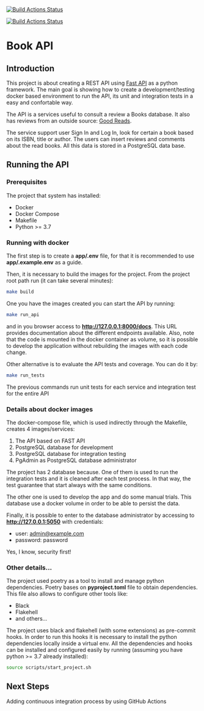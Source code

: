 [![Build Actions Status](https://github.com/fpaludi/BooksFastAPI/workflows/build/badge.svg)](https://github.com/{fpaludi}/{BooksFastAPI}/actions)

[![Build Actions Status](https://github.com/fpaludi/BooksFastAPI/workflows/coverage/badge.svg)](https://github.com/{fpaludi}/{BooksFastAPI}/actions)


# Book API

## Introduction

This project is about creating a REST API using [Fast API](https://fastapi.tiangolo.com) 
as a python framework. The main goal is showing how to create a development/testing docker 
based environment to run the API, its unit and integration tests in a easy and confortable way.

The API is a services useful to consult a review a Books database. It also has reviews
from an outside source: [Good Reads](https://www.goodreads.com).

The service support user Sign In and Log In, look for certain a book based on its ISBN,
title or author. The users can insert reviews and comments about the read books. All 
this data is stored in a PostgreSQL data base.


## Running the API
### Prerequisites
The project that system has installed:
  * Docker
  * Docker Compose
  * Makefile
  * Python >= 3.7

### Running with docker
The first step is to create a **app/.env** file, for that it is recommended to use
**app/.example.env** as a guide.

Then, it is necessary to build the images for the project. From the project root 
path run (it can take several minutes):

```bash
make build
```

One you have the images created you can start the API by running:

```bash
make run_api
```

and in you browser access to **http://127.0.0.1:8000/docs**. This URL provides
documentation about the different endpoints available. Also, note that the code is 
mounted in the docker container as volume, so it is possible to develop the 
application without rebuilding the images with each code change.

Other alternative is to evaluate the API tests and coverage. You can do it by:

```bash
make run_tests
```

The previous commands run unit tests for each service and integration test for the 
entire API

### Details about docker images
The docker-compose file, which is used indirectly through the Makefile, creates 4 
images/services:
  1. The API based on FAST API
  1. PostgreSQL database for development
  1. PostgreSQL database for integration testing
  1. PgAdmin as PostgreSQL database administrator

The project has 2 database because. One of them is used to run the integration tests 
and it is cleaned after each test process. In that way, the test guarantee that start 
always with the same conditions.

The other one is used to develop the app and do some manual trials. This database
use a docker volume in order to be able to persist the data.

Finally, it is possible to enter to the database administrator by accessing to 
**http://127.0.0.1:5050** with credentials:
  * user: admin@example.com
  * password: password

Yes, I know, security first!

### Other details...
The project used poetry as a tool to install and manage python dependencies. Poetry 
bases on **pyproject.toml** file to obtain dependencies. This file also allows 
to configure other tools like:
  * Black
  * Flakehell
  * and others...

The project uses black and flakehell (with some extensions) as pre-commit hooks. In order to run 
this hooks it is necessary to install the python dependencies locally inside a virtual env. 
All the dependencies and hooks can be installed and configured easily by running 
(assuming you have python >= 3.7 already installed):

```bash
source scripts/start_project.sh
```

## Next Steps
Adding continuous integration process by using GitHub Actions
